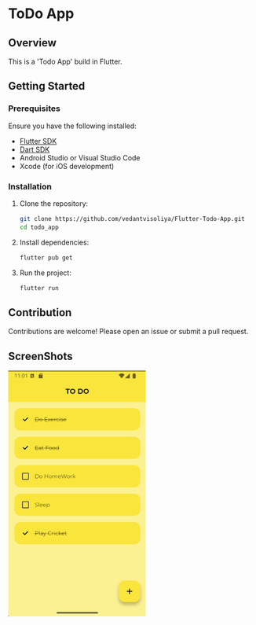 
# ToDo App

## Overview
This is a 'Todo App' build in Flutter.

## Getting Started
### Prerequisites
Ensure you have the following installed:
- [Flutter SDK](https://flutter.dev/docs/get-started/install)
- [Dart SDK](https://dart.dev/get-dart)
- Android Studio or Visual Studio Code
- Xcode (for iOS development)

### Installation
1. Clone the repository:
   ```sh
   git clone https://github.com/vedantvisoliya/Flutter-Todo-App.git
   cd todo_app
   ```
2. Install dependencies:
   ```sh
   flutter pub get
   ```
3. Run the project:
   ```sh
   flutter run
   ```
   
## Contribution
Contributions are welcome! Please open an issue or submit a pull request.

## ScreenShots

![App Screenshot](assets/images/ST.png)